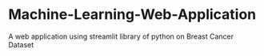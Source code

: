 # Machine-Learning-Web-Application
A web application using streamlit library of python on Breast Cancer Dataset 
